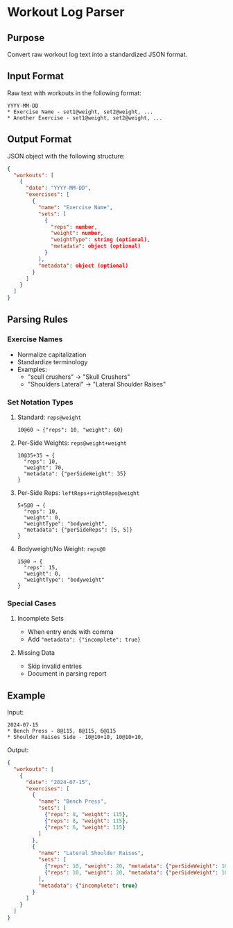 # Workout Log Parser

## Purpose
Convert raw workout log text into a standardized JSON format.

## Input Format
Raw text with workouts in the following format:
```
YYYY-MM-DD
* Exercise Name - set1@weight, set2@weight, ...
* Another Exercise - set1@weight, set2@weight, ...
```

## Output Format
JSON object with the following structure:
```json
{
  "workouts": [
    {
      "date": "YYYY-MM-DD",
      "exercises": [
        {
          "name": "Exercise Name",
          "sets": [
            {
              "reps": number,
              "weight": number,
              "weightType": string (optional),
              "metadata": object (optional)
            }
          ],
          "metadata": object (optional)
        }
      ]
    }
  ]
}
```

## Parsing Rules

### Exercise Names
- Normalize capitalization
- Standardize terminology
- Examples:
  - "scull crushers" → "Skull Crushers"
  - "Shoulders Lateral" → "Lateral Shoulder Raises"

### Set Notation Types

1. Standard: `reps@weight`
   ```
   10@60 → {"reps": 10, "weight": 60}
   ```

2. Per-Side Weights: `reps@weight+weight`
   ```
   10@35+35 → {
     "reps": 10,
     "weight": 70,
     "metadata": {"perSideWeight": 35}
   }
   ```

3. Per-Side Reps: `leftReps+rightReps@weight`
   ```
   5+5@0 → {
     "reps": 10,
     "weight": 0,
     "weightType": "bodyweight",
     "metadata": {"perSideReps": [5, 5]}
   }
   ```

4. Bodyweight/No Weight: `reps@0`
   ```
   15@0 → {
     "reps": 15,
     "weight": 0,
     "weightType": "bodyweight"
   }
   ```

### Special Cases

1. Incomplete Sets
   - When entry ends with comma
   - Add `"metadata": {"incomplete": true}`

2. Missing Data
   - Skip invalid entries
   - Document in parsing report

## Example

Input:
```
2024-07-15
* Bench Press - 8@115, 8@115, 6@115
* Shoulder Raises Side - 10@10+10, 10@10+10,
```

Output:
```json
{
  "workouts": [
    {
      "date": "2024-07-15",
      "exercises": [
        {
          "name": "Bench Press",
          "sets": [
            {"reps": 8, "weight": 115},
            {"reps": 8, "weight": 115},
            {"reps": 6, "weight": 115}
          ]
        },
        {
          "name": "Lateral Shoulder Raises",
          "sets": [
            {"reps": 10, "weight": 20, "metadata": {"perSideWeight": 10}},
            {"reps": 10, "weight": 20, "metadata": {"perSideWeight": 10}}
          ],
          "metadata": {"incomplete": true}
        }
      ]
    }
  ]
}
```
